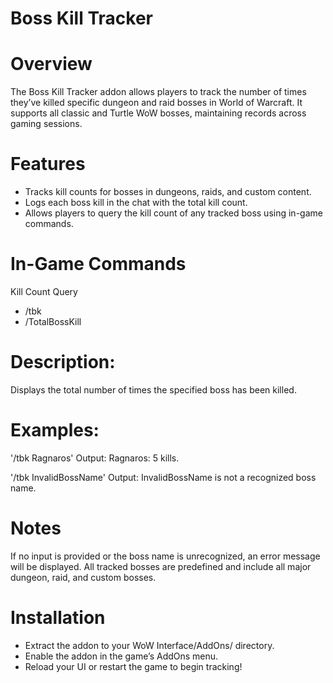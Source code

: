 # Boss Kill Tracker

# Overview
The Boss Kill Tracker addon allows players to track the number of times they’ve killed specific dungeon and raid bosses in World of Warcraft. It supports all classic and Turtle WoW bosses, maintaining records across gaming sessions.

# Features
- Tracks kill counts for bosses in dungeons, raids, and custom content.
- Logs each boss kill in the chat with the total kill count.
- Allows players to query the kill count of any tracked boss using in-game commands.

# In-Game Commands

Kill Count Query
* /tbk <Boss Name>
* /TotalBossKill <Boss Name>

# Description:
Displays the total number of times the specified boss has been killed.

# Examples:
'/tbk Ragnaros'
Output: Ragnaros: 5 kills.

'/tbk InvalidBossName'
Output: InvalidBossName is not a recognized boss name.

# Notes
If no input is provided or the boss name is unrecognized, an error message will be displayed.
All tracked bosses are predefined and include all major dungeon, raid, and custom bosses.

# Installation
- Extract the addon to your WoW Interface/AddOns/ directory.
- Enable the addon in the game’s AddOns menu.
- Reload your UI or restart the game to begin tracking!
